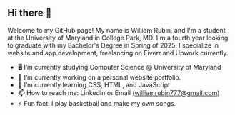 ## Hi there 👋

Welcome to my GitHub page! My name is William Rubin, and I'm a student at the University of Maryland
in College Park, MD. I'm a fourth year looking to graduate with my Bachelor's Degree in Spring of
2025. I specialize in website and app development, freelancing on Fiverr and Upwork currently.

- 🖥️ I’m currently studying Computer Science @ University of Maryland
- 🔭 I’m currently working on a personal website portfolio.
- 🌱 I’m currently learning CSS, HTML, and JavaScript
- 📫 How to reach me: LinkedIn or Email (williamrubin777@gmail.com)
- ⚡ Fun fact: I play basketball and make my own songs.

<!--
**mir0codes/mir0codes** is a ✨ _special_ ✨ repository because its `README.md` (this file) appears on your GitHub profile.

Here are some ideas to get you started:

- 🔭 I’m currently working on ...
- 🌱 I’m currently learning ...
- 👯 I’m looking to collaborate on ...
- 🤔 I’m looking for help with ...
- 💬 Ask me about ...
- 📫 How to reach me: ...
- 😄 Pronouns: ...
- ⚡ Fun fact: ...
-->
